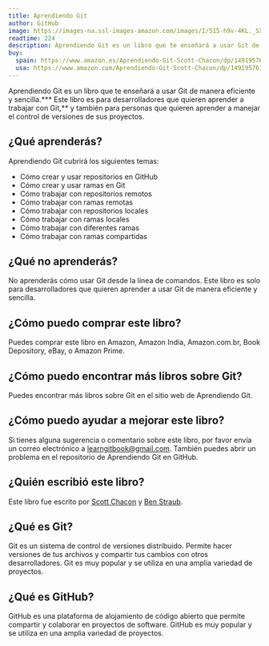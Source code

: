 ```yaml
---
title: Aprendiendo Git
author: GitHub
image: https://images-na.ssl-images-amazon.com/images/I/515-h9v-4KL._SX329_BO1,204,203,200_.jpg
readtime: 224
description: Aprendiendo Git es un libro que te enseñará a usar Git de manera eficiente y sencilla.
buy:
  spain: https://www.amazon.es/Aprendiendo-Git-Scott-Chacon/dp/149195761X
  usa: https://www.amazon.com/Aprendiendo-Git-Scott-Chacon/dp/149195761X
---
```


Aprendiendo Git es un libro que te enseñará a usar Git de manera eficiente y sencilla.*** Este libro es para desarrolladores que quieren aprender a trabajar con Git,** y también para personas que quieren aprender a manejar el control de versiones de sus proyectos.

## ¿Qué aprenderás?

Aprendiendo Git cubrirá los siguientes temas:

- Cómo crear y usar repositorios en GitHub
- Cómo crear y usar ramas en Git
- Cómo trabajar con repositorios remotos
- Cómo trabajar con ramas remotas
- Cómo trabajar con repositorios locales
- Cómo trabajar con ramas locales
- Cómo trabajar con diferentes ramas
- Cómo trabajar con ramas compartidas                                                   

## ¿Qué no aprenderás?

No aprenderás cómo usar Git desde la línea de comandos. Este libro es solo para desarrolladores que quieren aprender a usar Git de manera eficiente y sencilla.

## ¿Cómo puedo comprar este libro?

Puedes comprar este libro en Amazon, Amazon India, Amazon.com.br, Book Depository, eBay, o Amazon Prime.

## ¿Cómo puedo encontrar más libros sobre Git?

Puedes encontrar más libros sobre Git en el sitio web de Aprendiendo Git.

## ¿Cómo puedo ayudar a mejorar este libro?

Si tienes alguna sugerencia o comentario sobre este libro, por favor envía un correo electrónico a [learngitbook@gmail.com](mailto:learngitbook@gmail.com). También puedes abrir un problema en el repositorio de Aprendiendo Git en GitHub.    

## ¿Quién escribió este libro?

Este libro fue escrito por [Scott Chacon](https://twitter.com/schacon) y [Ben Straub](https://twitter.com/benstraub).    

## ¿Qué es Git?

Git es un sistema de control de versiones distribuido. Permite hacer versiones de tus archivos y compartir tus cambios con otros desarrolladores. Git es muy popular y se utiliza en una amplia variedad de proyectos.    

## ¿Qué es GitHub?

GitHub es una plataforma de alojamiento de código abierto que permite compartir y colaborar en proyectos de software. GitHub es muy popular y se utiliza en una amplia variedad de proyectos.    

